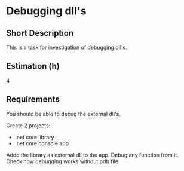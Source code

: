 # Debugging dll's

## Short Description

This is a task for investigation of debugging dll's.

## Estimation (h)

4

## Requirements

You should be able to debug the external dll's.

Create 2 projects:

* .net core library
* .net core console app

Addd the library as external dll to the app. Debug any function from it. Check how debugging works without pdb file.
